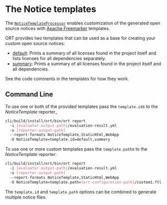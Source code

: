 # The Notice templates

The [`NoticeTemplateProcessor`](../reporter/src/main/kotlin/reporters/NoticeTemplateReporter.kt) enables customization
of the generated open source notices with [Apache Freemarker](https://freemarker.apache.org/) templates.

ORT provides two templates that can be used as a base for creating your custom open source notices:

* [default](../reporter/src/main/resources/template.notice/default.ftl): Prints a summary of all licenses found in the
  project itself and lists licenses for all dependencies separately.
* [summary](../reporter/src/main/resources/template.notice/summary.ftl): Prints a summary of all licenses found in the
  project itself and all dependencies.

See the code comments in the templates for how they work.

## Command Line

To use one or both of the provided templates pass the `template.id`s to the _NoticeTemplate_ reporter_

```bash
cli/build/install/ort/bin/ort report
  -i [evaluator-output-path]/evaluation-result.yml
  -o [reporter-output-path]
  --report-formats NoticeTemplate,StaticHtml,WebApp
  -O NoticeTemplate=template.id=default,summary
```

To use one or more custom templates pass the `template.path`s to the _NoticeTemplate_ reporter:

```bash
cli/build/install/ort/bin/ort report
  -i [evaluator-output-path]/evaluation-result.yml
  -o [reporter-output-path]
  --report-formats NoticeTemplate,StaticHtml,WebApp
  -O NoticeTemplate=template.path=[ort-configuration-path]/custom1.ftl,[ort-configuration-path]/custom2.ftl
```

The `template.id` and `template.path` options can be combined to generate multiple notice files.
